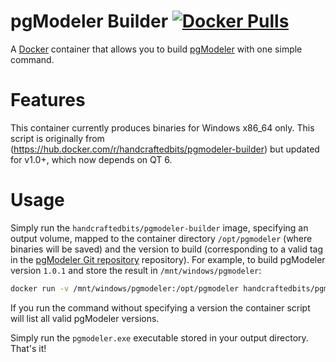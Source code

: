 # pgModeler Builder [![Docker Pulls](https://img.shields.io/docker/pulls/bqtran/pgmodeler-builder.svg?maxAge=2592000)](https://hub.docker.com/r/bqtran/pgmodeler-builder)

A [Docker](https://www.docker.com) container that allows you to build [pgModeler](https://pgmodeler.io/) with one
simple command.

# Features

This container currently produces binaries for Windows x86_64 only. This script is originally from (https://hub.docker.com/r/handcraftedbits/pgmodeler-builder) but updated for v1.0+, which now depends on QT 6.

# Usage

Simply run the `handcraftedbits/pgmodeler-builder` image, specifying an output volume, mapped to the container
directory `/opt/pgmodeler` (where binaries will be saved) and the version to build (corresponding to a valid tag in the
[pgModeler Git repository](https://github.com/pgmodeler/pgmodeler) repository).  For example, to build pgModeler
version `1.0.1` and store the result in `/mnt/windows/pgmodeler`:

```bash
docker run -v /mnt/windows/pgmodeler:/opt/pgmodeler handcraftedbits/pgmodeler-builder v1.0.1
```

If you run the command without specifying a version the container script will list all valid pgModeler versions.

Simply run the `pgmodeler.exe` executable stored in your output directory.  That's it!

